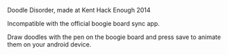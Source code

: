 ﻿Doodle Disorder, made at Kent Hack Enough 2014Incompatible with the official boogie board sync app.Draw doodles with the pen on the boogie board and press save to animate them on your android device.